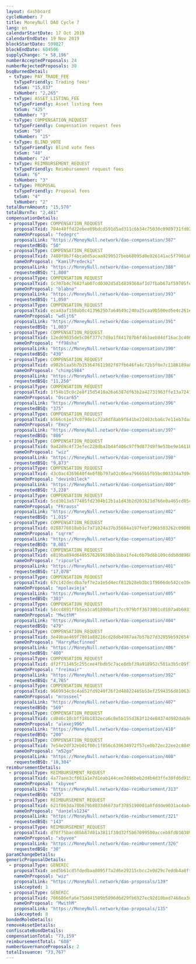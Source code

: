 ```yaml
---
layout: dashboard
cycleNumber: 7
title: MoneyNull DAO Cycle 7
lang: en
calendarStartDate: 17 Oct 2019
calendarEndDate: 19 Nov 2019
blockStartDate: 599827
blockEndDate: 604506
supplyChange: "+ 58,196"
numberAcceptedProposals: 24
numberRejectedProposals: 30
bsqBurnedDetail:
 - txType: PAY_TRADE_FEE
   txTypeFriendly: Trading fees²
   txSum: "15,037"
   txNumber: "2,265"
 - txType: ASSET_LISTING_FEE
   txTypeFriendly: Asset listing fees
   txSum: "425"
   txNumber: "3"
 - txType: COMPENSATION_REQUEST
   txTypeFriendly: Compensation request fees
   txSum: "50"
   txNumber: "25"
 - txType: BLIND_VOTE
   txTypeFriendly: Blind vote fees
   txSum: "48"
   txNumber: "24"
 - txType: REIMBURSEMENT_REQUEST
   txTypeFriendly: Reimbursement request fees
   txSum: "6"
   txNumber: "3"
 - txType: PROPOSAL
   txTypeFriendly: Proposal fees
   txSum: "4"
   txNumber: "2"
totalBurnAmount: "15,570"
totalBurnTx: "2,481"
compensationDetails: 
 - proposalType: COMPENSATION_REQUEST
   proposalTxid: 704e48ffd22ebee09bdcd591d5ad311c6b34c75030c0989731fd0205cc8bb86e
   nameOnProposal: "fedegrc"
   proposalLink: "https://MoneyNull.network/dao-compensation/387"
   requestedBSQ: "50"
 - proposalType: COMPENSATION_REQUEST
   proposalTxid: 7480f8b7f4bca0d5acaa9299527beb68095d0e826141ac5f7901a8873fe35457
   nameOnProposal: "KamilPredecki"
   proposalLink: "https://MoneyNull.network/dao-compensation/388"
   requestedBSQ: "1,800"
 - proposalType: COMPENSATION_REQUEST
   proposalTxid: 1c707b4c7682fab07cd0302d5d1d839368af1d7fbab67af59705fe2b0b7fdc76
   nameOnProposal: "blabno"
   proposalLink: "https://MoneyNull.network/dao-compensation/393"
   requestedBSQ: "1,050"
 - proposalType: COMPENSATION_REQUEST
   proposalTxid: eca43af150ab0c4139625b7a64649c240a25caa9b500ed5e4c261ee1e32b3b5b
   nameOnProposal: "wdljt6"
   proposalLink: "https://MoneyNull.network/dao-compensation/391"
   requestedBSQ: "1,003"
 - proposalType: COMPENSATION_REQUEST
   proposalTxid: 12ed69035de5c06f377c7d9a1f841787b6f463aeb84df16ac3c406bbe486257d
   nameOnProposal: "ff98sha"
   proposalLink: "https://MoneyNull.network/dao-compensation/390"
   requestedBSQ: "430"
 - proposalType: COMPENSATION_REQUEST
   proposalTxid: e902b1aa5b7b153647611902f07fb646fa4c72b5f0e7c1186189a87595ff5d80
   nameOnProposal: "chimp1984"
   proposalLink: "https://MoneyNull.network/dao-compensation/386"
   requestedBSQ: "11,250"
 - proposalType: COMPENSATION_REQUEST
   proposalTxid: 1f54b15c0c2e8f15d5410a26a6387df63b2a42731963ffe13a72417a561f38f8
   nameOnProposal: "Oscar65"
   proposalLink: "https://MoneyNull.network/dao-compensation/396"
   requestedBSQ: "375"
 - proposalType: COMPENSATION_REQUEST
   proposalTxid: b566c61e17c0f9de1c72a8df8ab9f641be22403cba6c7e11eb7daa51e703de36
   nameOnProposal: "Emzy"
   proposalLink: "https://MoneyNull.network/dao-compensation/397"
   requestedBSQ: "886"
 - proposalType: COMPENSATION_REQUEST
   proposalTxid: 9a42d9c4f73efec228dba1b44f406c97f9d877d9f9e53be9e1611b0dadd62f32
   nameOnProposal: "wiz"
   proposalLink: "https://MoneyNull.network/dao-compensation/398"
   requestedBSQ: "9,873"
 - proposalType: COMPENSATION_REQUEST
   proposalTxid: 43c0ac4369640f4e0f8b797a02c06ea79665b5fb5bc003334a7d9425d054b683
   nameOnProposal: "devinbileck"
   proposalLink: "https://MoneyNull.network/dao-compensation/400"
   requestedBSQ: "3,228"
 - proposalType: COMPENSATION_REQUEST
   proposalTxid: 5cd3013a577485fd2304b12b1a1d43b2d201621d766e0a465cd85c1a27f8b652
   nameOnProposal: "FKrauss"
   proposalLink: "https://MoneyNull.network/dao-compensation/402"
   requestedBSQ: "1,015"
 - proposalType: COMPENSATION_REQUEST
   proposalTxid: 0288776018ab1c7a71024a37b35684a197febf296b503262c0908b8397d3697b
   nameOnProposal: "sqrrm"
   proposalLink: "https://MoneyNull.network/dao-compensation/403"
   requestedBSQ: "8,081"
 - proposalType: COMPENSATION_REQUEST
   proposalTxid: e819ba894d6485576269638bb1bba1fe4c6b79d6b109cddb8d896863e90bfbe5
   nameOnProposal: "ripcurlx"
   proposalLink: "https://MoneyNull.network/dao-compensation/401"
   requestedBSQ: "17,078"
 - proposalType: COMPENSATION_REQUEST
   proposalTxid: 67c142decdba7ef7e2a1e5d4ecf812b28eb3bc1f9666de542ce30ea1c8f278a6
   nameOnProposal: "mpolavieja"
   proposalLink: "https://MoneyNull.network/dao-compensation/405"
   requestedBSQ: "303"
 - proposalType: COMPENSATION_REQUEST
   proposalTxid: 54ccd891ffb5ea1ca01800baf17cc979bff3673091c0107a4b60319f722a5886
   nameOnProposal: "MwithM"
   proposalLink: "https://MoneyNull.network/dao-compensation/404"
   requestedBSQ: "479"
 - proposalType: COMPENSATION_REQUEST
   proposalTxid: 3e49bae469f7801a88216cd28db4987aa7b57b27d32059b592654f91c58c1179
   nameOnProposal: "HarryMacfinned"
   proposalLink: "https://MoneyNull.network/dao-compensation/406"
   requestedBSQ: "400"
 - proposalType: COMPENSATION_REQUEST
   proposalTxid: df2f711465c255cee4fbdb5c7ace8dbf39a918952c501a3b5c09f75c2bab1630
   nameOnProposal: "freimair"
   proposalLink: "https://MoneyNull.network/dao-compensation/392"
   requestedBSQ: "4,785"
 - proposalType: COMPENSATION_REQUEST
   proposalTxid: 9669934c0c4a652fd9240f26f2d48822465b53ef2594356d81063a36ca7e1e86
   nameOnProposal: "mrosseel"
   proposalLink: "https://MoneyNull.network/dao-compensation/407"
   requestedBSQ: "569"
 - proposalType: COMPENSATION_REQUEST
   proposalTxid: cd846c10cbff18b1832eca6c8e5b155d363f124e84374d982dab9e367b531bb1
   nameOnProposal: "alexej996"
   proposalLink: "https://MoneyNull.network/dao-compensation/410"
   requestedBSQ: "200"
 - proposalType: COMPENSATION_REQUEST
   proposalTxid: 7e54e2df32eb01f00c1f056c639634972f57ce0b72ec22ee2c88498f2bf12745
   nameOnProposal: "m52go"
   proposalLink: "https://MoneyNull.network/dao-compensation/408"
   requestedBSQ: "10,304"
reimbursementDetails: 
 - proposalType: REIMBURSEMENT_REQUEST
   proposalTxid: 4a77aee3cf661a1e7d1eab144cee7d46beb2d4b4d3ffe30fd6d915063676149b
   nameOnProposal: "xbyvee"
   proposalLink: "https://MoneyNull.network/dao-reimbursement/313"
   requestedBSQ: "435"
 - proposalType: REIMBURSEMENT_REQUEST
   proposalTxid: 621f863da70b679b8833d6673af3785190001a8fddde9031ac4adc8f896f3202
   nameOnProposal: "danielv1234"
   proposalLink: "https://MoneyNull.network/dao-reimbursement/321"
   requestedBSQ: "143"
 - proposalType: REIMBURSEMENT_REQUEST
   proposalTxid: d78f75bacd6bb87d01a3811f30d32f5b67099500acceb8fd030389fa3a88634d
   nameOnProposal: "xbyvee"
   proposalLink: "https://MoneyNull.network/dao-reimbursement/326"
   requestedBSQ: "30"
paramChangeDetails: 
genericProposalDetails: 
 - proposalType: GENERIC
   proposalTxid: aed5b61cd5fdedbaa8095f7a2d6e29215cbcc2e0d29c7eddb4a8ff4b9fed10c2
   nameOnProposal: "wiz"
   proposalLink: "https://MoneyNull.network/dao-proposals/139"
   isAccepted: 1
 - proposalType: GENERIC
   proposalTxid: 766686efa6e75dd41509b5896d6d29fb6927ec92d10bed7468ea3da1ae266858
   nameOnProposal: "MwithM"
   proposalLink: "https://MoneyNull.network/dao-proposals/135"
   isAccepted: 0
bondedRoleDetails: 
removeAssetDetails: 
confiscateBondDetails: 
compensationTotal: "73,159"
reimbursementTotal: "608"
numberGovernanceProposals: 2
totalIssuance: "73,767"
---
```

